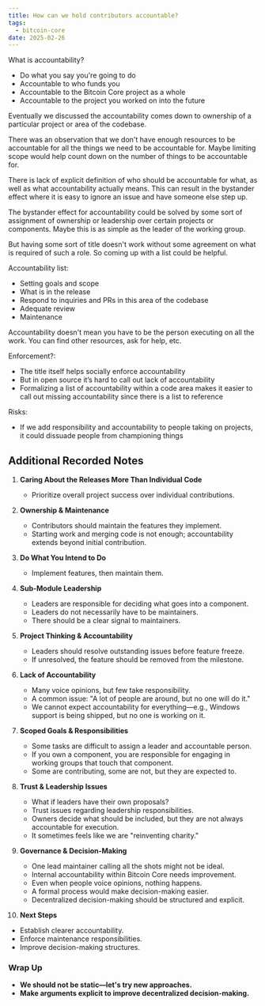 ```yaml
---
title: How can we hold contributors accountable?
tags:
  - bitcoin-core
date: 2025-02-26
---
```


What is accountability?

* Do what you say you're going to do
* Accountable to who funds you
* Accountable to the Bitcoin Core project as a whole
* Accountable to the project you worked on into the future

Eventually we discussed the accountability comes down to ownership of a
particular project or area of the codebase.

There was an observation that we don't have enough resources to be accountable
for all the things we need to be accountable for. Maybe limiting scope would
help count down on the number of things to be accountable for.

There is lack of explicit definition of who should be accountable for what, as
well as what accountability actually means. This can result in the bystander
effect where it is easy to ignore an issue and have someone else step up.

The bystander effect for accountability could be solved by some sort of
assignment of ownership or leadership over certain projects or components. Maybe
this is as simple as the leader of the working group.

But having some sort of title doesn't work without some agreement on what is
required of such a role. So coming up with a list could be helpful.

Accountability list:

* Setting goals and scope
* What is in the release
* Respond to inquiries and PRs in this area of the codebase
* Adequate review
* Maintenance

Accountability doesn't mean you have to be the person executing on all the work.
You can find other resources, ask for help, etc.

Enforcement?:

* The title itself helps socially enforce accountability
* But in open source it’s hard to call out lack of accountability
* Formalizing a list of accountability within a code area makes it easier to
  call out missing accountability since there is a list to reference

Risks:

* If we add responsibility and accountability to people taking on projects, it
  could dissuade people from championing things

## Additional Recorded Notes

1. **Caring About the Releases More Than Individual Code**
   - Prioritize overall project success over individual contributions.

2. **Ownership & Maintenance**
   - Contributors should maintain the features they implement.
   - Starting work and merging code is not enough; accountability extends beyond initial contribution.

3. **Do What You Intend to Do**
   - Implement features, then maintain them.

4. **Sub-Module Leadership**
   - Leaders are responsible for deciding what goes into a component.
   - Leaders do not necessarily have to be maintainers.
   - There should be a clear signal to maintainers.

5. **Project Thinking & Accountability**
   - Leaders should resolve outstanding issues before feature freeze.
   - If unresolved, the feature should be removed from the milestone.

6. **Lack of Accountability**
   - Many voice opinions, but few take responsibility.
   - A common issue: "A lot of people are around, but no one will do it."
   - We cannot expect accountability for everything—e.g., Windows support is being shipped, but no one is working on it.

7. **Scoped Goals & Responsibilities**
   - Some tasks are difficult to assign a leader and accountable person.
   - If you own a component, you are responsible for engaging in working groups that touch that component.
   - Some are contributing, some are not, but they are expected to.

8. **Trust & Leadership Issues**
   - What if leaders have their own proposals?
   - Trust issues regarding leadership responsibilities.
   - Owners decide what should be included, but they are not always accountable for execution.
   - It sometimes feels like we are "reinventing charity."

9. **Governance & Decision-Making**
   - One lead maintainer calling all the shots might not be ideal.
   - Internal accountability within Bitcoin Core needs improvement.
   - Even when people voice opinions, nothing happens.
   - A formal process would make decision-making easier.
   - Decentralized decision-making should be structured and explicit.

10. **Next Steps**
   - Establish clearer accountability.
   - Enforce maintenance responsibilities.
   - Improve decision-making structures.

### Wrap Up

- **We should not be static—let's try new approaches.**
- **Make arguments explicit to improve decentralized decision-making.**